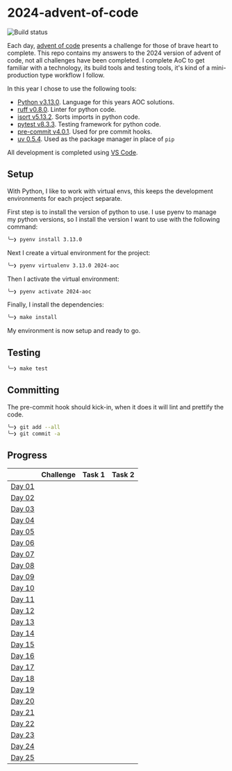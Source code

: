 # 2024-advent-of-code

![Build status](https://github.com/andrewfitzy/2024-advent-of-code/actions/workflows/build-and-test-project.yml/badge.svg)

Each day, [advent of code](https://adventofcode.com/2024) presents a challenge for those of brave heart to complete.
This repo contains my answers to the 2024 version of advent of code, not all challenges have been completed. I complete
AoC to get familiar with a technology, its build tools and testing tools, it's kind of a mini-production type workflow
I follow.

In this year I chose to use the following tools:
- [Python v3.13.0](https://www.python.org). Language for this years AOC solutions.
- [ruff v0.8.0](https://docs.astral.sh/ruff/). Linter for python code.
- [isort v5.13.2](https://pycqa.github.io/isort/). Sorts imports in python code.
- [pytest v8.3.3](https://docs.pytest.org/en/7.4.x/). Testing framework for python code.
- [pre-commit v4.0.1](https://pre-commit.com). Used for pre commit hooks.
- [uv 0.5.4](https://docs.astral.sh/uv/). Used as the package manager in place of `pip`

All development is completed using [VS Code](https://code.visualstudio.com).

## Setup
With Python, I like to work with virtual envs, this keeps the development environments for each project separate.

First step is to install the version of python to use. I use pyenv to manage my python versions, so I install
the version I want to use with the following command:
```bash
╰─❯ pyenv install 3.13.0
````

Next I create a virtual environment for the project:
```bash
╰─❯ pyenv virtualenv 3.13.0 2024-aoc
```

Then I activate the virtual environment:
```bash
╰─❯ pyenv activate 2024-aoc
```

Finally, I install the dependencies:
```bash
╰─❯ make install
```
My environment is now setup and ready to go.

## Testing
```bash
╰─❯ make test
```

## Committing
The pre-commit hook should kick-in, when it does it will lint and prettify the code.
```bash
╰─❯ git add --all
╰─❯ git commit -a
```

## Progress
|                                                | Challenge               |                                         Task 1                                         |                                         Task 2                                         |
|:-----------------------------------------------|:------------------------|:--------------------------------------------------------------------------------------:|:--------------------------------------------------------------------------------------:|
| [Day 01](https://adventofcode.com/2024/day/1)  |                         |                                                                                        |                                                                                        |
| [Day 02](https://adventofcode.com/2024/day/2)  |                         |                                                                                        |                                                                                        |
| [Day 03](https://adventofcode.com/2024/day/3)  |                         |                                                                                        |                                                                                        |
| [Day 04](https://adventofcode.com/2024/day/4)  |                         |                                                                                        |                                                                                        |
| [Day 05](https://adventofcode.com/2024/day/5)  |                         |                                                                                        |                                                                                        |
| [Day 06](https://adventofcode.com/2024/day/6)  |                         |                                                                                        |                                                                                        |
| [Day 07](https://adventofcode.com/2024/day/7)  |                         |                                                                                        |                                                                                        |
| [Day 08](https://adventofcode.com/2024/day/8)  |                         |                                                                                        |                                                                                        |
| [Day 09](https://adventofcode.com/2024/day/9)  |                         |                                                                                        |                                                                                        |
| [Day 10](https://adventofcode.com/2024/day/10) |                         |                                                                                        |                                                                                        |
| [Day 11](https://adventofcode.com/2024/day/11) |                         |                                                                                        |                                                                                        |
| [Day 12](https://adventofcode.com/2024/day/12) |                         |                                                                                        |                                                                                        |
| [Day 13](https://adventofcode.com/2024/day/13) |                         |                                                                                        |                                                                                        |
| [Day 14](https://adventofcode.com/2024/day/14) |                         |                                                                                        |                                                                                        |
| [Day 15](https://adventofcode.com/2024/day/15) |                         |                                                                                        |                                                                                        |
| [Day 16](https://adventofcode.com/2024/day/16) |                         |                                                                                        |                                                                                        |
| [Day 17](https://adventofcode.com/2024/day/17) |                         |                                                                                        |                                                                                        |
| [Day 18](https://adventofcode.com/2024/day/18) |                         |                                                                                        |                                                                                        |
| [Day 19](https://adventofcode.com/2024/day/19) |                         |                                                                                        |                                                                                        |
| [Day 20](https://adventofcode.com/2024/day/20) |                         |                                                                                        |                                                                                        |
| [Day 21](https://adventofcode.com/2024/day/21) |                         |                                                                                        |                                                                                        |
| [Day 22](https://adventofcode.com/2024/day/22) |                         |                                                                                        |                                                                                        |
| [Day 23](https://adventofcode.com/2024/day/23) |                         |                                                                                        |                                                                                        |
| [Day 24](https://adventofcode.com/2024/day/24) |                         |                                                                                        |                                                                                        |
| [Day 25](https://adventofcode.com/2024/day/25) |                         |                                                                                        |                                                                                        |
